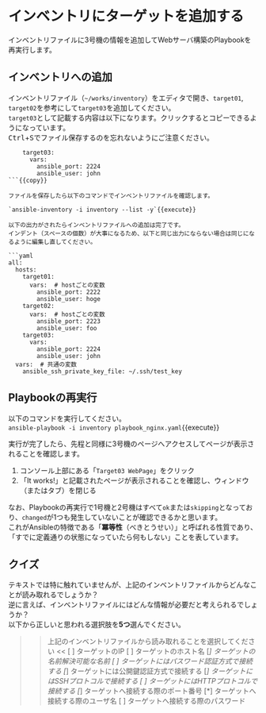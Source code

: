 # インベントリにターゲットを追加する

インベントリファイルに3号機の情報を追加してWebサーバ構築のPlaybookを再実行します。

## インベントリへの追加

インベントリファイル（`~/works/inventory`）をエディタで開き、`target01`, `target02`を参考にして`target03`を追加してください。  
`target03`として記載する内容は以下になります。クリックするとコピーできるようになっています。  
<kbd>Ctrl</kbd>+<kbd>S</kbd>でファイル保存するのを忘れないようにご注意ください。

```
    target03:
      vars:
        ansible_port: 2224
        ansible_user: john
```{{copy}}

ファイルを保存したら以下のコマンドでインベントリファイルを確認します。

`ansible-inventory -i inventory --list -y`{{execute}}

以下の出力がされたらインベントリファイルへの追加は完了です。  
インデント（スペースの個数）が大事になるため、以下と同じ出力にならない場合は同じになるように編集し直してください。

```yaml
all:
  hosts:
    target01:
      vars:  # hostごとの変数
        ansible_port: 2222
        ansible_user: hoge
    target02:
      vars:  # hostごとの変数
        ansible_port: 2223
        ansible_user: foo
    target03:
      vars:
        ansible_port: 2224
        ansible_user: john
  vars:  # 共通の変数
    ansible_ssh_private_key_file: ~/.ssh/test_key
```

## Playbookの再実行

以下のコマンドを実行してください。  
`ansible-playbook -i inventory playbook_nginx.yaml`{{execute}}

実行が完了したら、先程と同様に3号機のページへアクセスしてページが表示されることを確認します。

1. コンソール上部にある「`Target03 WebPage`」をクリック
2. 「It works!」と記載されたページが表示されることを確認し、ウィンドウ（またはタブ）を閉じる

なお、Playbookの再実行で1号機と2号機はすべて`ok`または`skipping`となっており、`changed`が1つも発生していないことが確認できるかと思います。  
これがAnsibleの特徴である「**冪等性**（べきとうせい）」と呼ばれる性質であり、「すでに定義通りの状態になっていたら何もしない」ことを表しています。

## クイズ

テキストでは特に触れていませんが、上記のインベントリファイルからどんなことが読み取れるでしょうか？  
逆に言えば、インベントリファイルにはどんな情報が必要だと考えられるでしょうか？  
以下から正しいと思われる選択肢を**5つ**選んでください。

>>上記のインベントリファイルから読み取れることを選択してください <<
[ ] ターゲットのIP
[ ] ターゲットのホスト名
[*] ターゲットの名前解決可能な名前
[ ] ターゲットにはパスワード認証方式で接続する
[*] ターゲットには公開鍵認証方式で接続する
[*] ターゲットにはSSHプロトコルで接続する
[ ] ターゲットにはHTTPプロトコルで接続する
[*] ターゲットへ接続する際のポート番号
[*] ターゲットへ接続する際のユーザ名
[ ] ターゲットへ接続する際のパスワード
